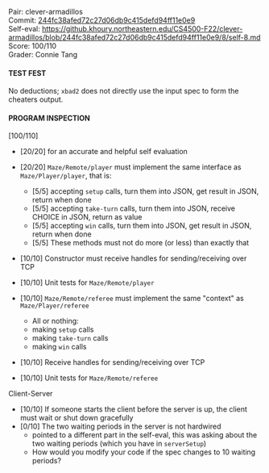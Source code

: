Pair: clever-armadillos \
Commit: [244fc38afed72c27d06db9c415defd94ff11e0e9](https://github.khoury.northeastern.edu/CS4500-F22/clever-armadillos/tree/244fc38afed72c27d06db9c415defd94ff11e0e9) \
Self-eval: https://github.khoury.northeastern.edu/CS4500-F22/clever-armadillos/blob/244fc38afed72c27d06db9c415defd94ff11e0e9/8/self-8.md \
Score: 100/110 \
Grader: Connie Tang

#### TEST FEST

No deductions; `xbad2` does not directly use the input spec to form the cheaters output.

#### PROGRAM INSPECTION 

[100/110]

- [20/20] for an accurate and helpful self evaluation

- [20/20] `Maze/Remote/player` must implement the same interface as `Maze/Player/player`, that is:
  - [5/5] accepting `setup` calls, turn them into JSON, get result in JSON, return when done
  - [5/5] accepting `take-turn` calls, turn them into JSON, receive CHOICE in JSON, return as value
  - [5/5] accepting `win` calls, turn them into JSON, get result in JSON, return when done
  - [5/5] These methods must not do more (or less) than exactly that
- [10/10] Constructor must receive handles for sending/receiving over TCP
- [10/10] Unit tests for `Maze/Remote/player`

- [10/10] `Maze/Remote/referee` must implement the same "context" as `Maze/Player/referee`
  - All or nothing:
  - making `setup` calls
  - making `take-turn` calls
  - making `win` calls
- [10/10] Receive handles for sending/receiving over TCP
- [10/10] Unit tests for `Maze/Remote/referee`
  
Client-Server

- [10/10] If someone starts the client before the server is up, the client must wait or shut down gracefully
- [0/10] The two waiting periods in the server is not hardwired
  - pointed to a different part in the self-eval, this was asking about the two waiting periods (which you have in `serverSetup`)
  - How would you modify your code if the spec changes to 10 waiting periods?
